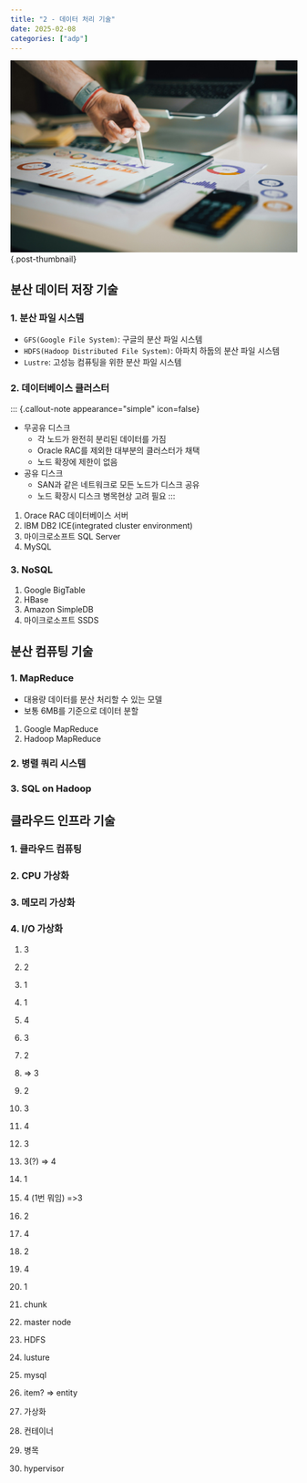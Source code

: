 ```yaml
---
title: "2 - 데이터 처리 기술"
date: 2025-02-08
categories: ["adp"]
---
```


![](/img/stat-thumb.jpg){.post-thumbnail}

## 분산 데이터 저장 기술

### 1. 분산 파일 시스템

- `GFS(Google File System)`: 구글의 분산 파일 시스템
- `HDFS(Hadoop Distributed File System)`: 아파치 하둡의 분산 파일 시스템
- `Lustre`: 고성능 컴퓨팅을 위한 분산 파일 시스템

### 2. 데이터베이스 클러스터

::: {.callout-note appearance="simple" icon=false}
- 무공유 디스크
   - 각 노드가 완전히 분리된 데이터를 가짐
   - Oracle RAC를 제외한 대부분의 클러스터가 채택
   - 노드 확장에 제한이 없음
- 공유 디스크
   - SAN과 같은 네트워크로 모든 노드가 디스크 공유
   - 노드 확장시 디스크 병목현상 고려 필요
:::

1. Orace RAC 데이터베이스 서버
1. IBM DB2 ICE(integrated cluster environment)
1. 마이크로소프트 SQL Server
1. MySQL

### 3. NoSQL

1. Google BigTable
1. HBase
1. Amazon SimpleDB
1. 마이크로소프트 SSDS

## 분산 컴퓨팅 기술

### 1. MapReduce

- 대용량 데이터를 분산 처리할 수 있는 모델
- 보통 6MB를 기준으로 데이터 분할

1. Google MapReduce
1. Hadoop MapReduce

### 2. 병렬 쿼리 시스템



### 3. SQL on Hadoop

## 클라우드 인프라 기술

### 1. 클라우드 컴퓨팅

### 2. CPU 가상화

### 3. 메모리 가상화

### 4. I/O 가상화



1.  3
2.  2
3.  1
4.  1
5.  4
6.  3
7.  2
8.  => 3
9.  2
10. 3
11. 4
12. 3
13. 3(?) => 4
14. 1
15. 4 (1번 뭐임) =>3
16. 2
17. 4
18. 2
19. 4
20. 1

1. chunk
2. master node
3. HDFS
4. lusture
5. mysql
6. item? => entity
7. 가상화
8. 컨테이너
9. 병목
10. hypervisor
